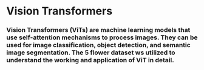 # Vision Transformers 

### Vision Transformers (ViTs) are machine learning models that use self-attention mechanisms to process images. They can be used for image classification, object detection, and semantic image segmentation. The 5 flower dataset ws utilized to understand the working and application of ViT in detail.

